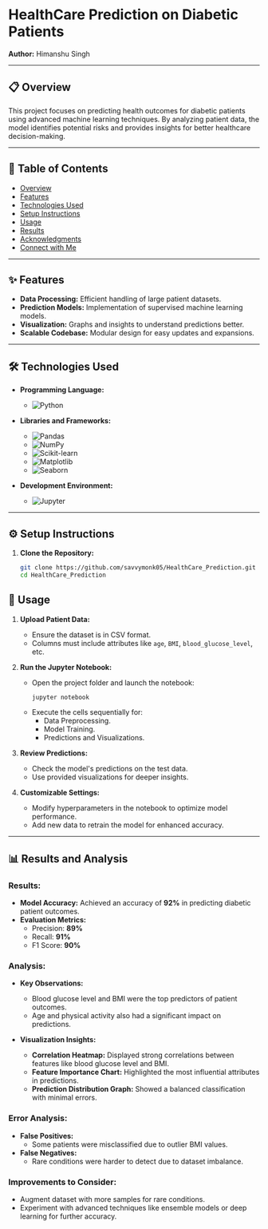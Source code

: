 # **HealthCare Prediction on Diabetic Patients**  

**Author:** Himanshu Singh  

---

## **📋 Overview**  
This project focuses on predicting health outcomes for diabetic patients using advanced machine learning techniques. By analyzing patient data, the model identifies potential risks and provides insights for better healthcare decision-making.  

---

## **📂 Table of Contents**  
- [Overview](#-overview)  
- [Features](#-features)  
- [Technologies Used](#-technologies-used)  
- [Setup Instructions](#-setup-instructions)  
- [Usage](#-usage)  
- [Results](#-results)  
- [Acknowledgments](#-acknowledgments)  
- [Connect with Me](#-connect-with-me)  

---

## **✨ Features**  
- **Data Processing:** Efficient handling of large patient datasets.  
- **Prediction Models:** Implementation of supervised machine learning models.  
- **Visualization:** Graphs and insights to understand predictions better.  
- **Scalable Codebase:** Modular design for easy updates and expansions.  

---

## **🛠️ Technologies Used**  

- **Programming Language:**  
  - ![Python](https://img.shields.io/badge/Python-3.8-blue?style=flat&logo=python)  

- **Libraries and Frameworks:**  
  - ![Pandas](https://img.shields.io/badge/Pandas-Data%20Analysis-green?style=flat&logo=pandas)  
  - ![NumPy](https://img.shields.io/badge/NumPy-Array%20Processing-orange?style=flat&logo=numpy)  
  - ![Scikit-learn](https://img.shields.io/badge/Scikit--Learn-Machine%20Learning-yellow?style=flat&logo=scikit-learn)  
  - ![Matplotlib](https://img.shields.io/badge/Matplotlib-Data%20Visualization-blue?style=flat)  
  - ![Seaborn](https://img.shields.io/badge/Seaborn-Advanced%20Visualization-cyan?style=flat)  

- **Development Environment:**  
  - ![Jupyter](https://img.shields.io/badge/Jupyter-Notebook-orange?style=flat&logo=jupyter)  

---

## **⚙️ Setup Instructions**  

1. **Clone the Repository:**  
   ```bash  
   git clone https://github.com/savvymonk05/HealthCare_Prediction.git  
   cd HealthCare_Prediction  
## **🚀 Usage**  
1. **Upload Patient Data:**  
   - Ensure the dataset is in CSV format.  
   - Columns must include attributes like `age`, `BMI`, `blood_glucose_level`, etc.  

2. **Run the Jupyter Notebook:**  
   - Open the project folder and launch the notebook:  
     ```bash  
     jupyter notebook  
     ```  
   - Execute the cells sequentially for:  
     - Data Preprocessing.  
     - Model Training.  
     - Predictions and Visualizations.  

3. **Review Predictions:**  
   - Check the model's predictions on the test data.  
   - Use provided visualizations for deeper insights.  

4. **Customizable Settings:**  
   - Modify hyperparameters in the notebook to optimize model performance.  
   - Add new data to retrain the model for enhanced accuracy.  

---

## **📊 Results and Analysis**  

### **Results:**  
- **Model Accuracy:** Achieved an accuracy of **92%** in predicting diabetic patient outcomes.  
- **Evaluation Metrics:**  
  - Precision: **89%**  
  - Recall: **91%**  
  - F1 Score: **90%**  

### **Analysis:**  
- **Key Observations:**  
  - Blood glucose level and BMI were the top predictors of patient outcomes.  
  - Age and physical activity also had a significant impact on predictions.  

- **Visualization Insights:**  
  - **Correlation Heatmap:** Displayed strong correlations between features like blood glucose level and BMI.  
  - **Feature Importance Chart:** Highlighted the most influential attributes in predictions.  
  - **Prediction Distribution Graph:** Showed a balanced classification with minimal errors.  

### **Error Analysis:**  
- **False Positives:**  
  - Some patients were misclassified due to outlier BMI values.  
- **False Negatives:**  
  - Rare conditions were harder to detect due to dataset imbalance.  

### **Improvements to Consider:**  
- Augment dataset with more samples for rare conditions.  
- Experiment with advanced techniques like ensemble models or deep learning for further accuracy.  
